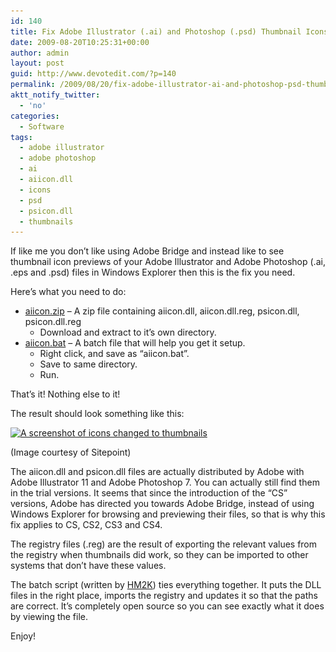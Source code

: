 ```yaml
---
id: 140
title: Fix Adobe Illustrator (.ai) and Photoshop (.psd) Thumbnail Icons for Windows Explorer
date: 2009-08-20T10:25:31+00:00
author: admin
layout: post
guid: http://www.devotedit.com/?p=140
permalink: /2009/08/20/fix-adobe-illustrator-ai-and-photoshop-psd-thumbnail-icons-for-windows-explorer/
aktt_notify_twitter:
  - 'no'
categories:
  - Software
tags:
  - adobe illustrator
  - adobe photoshop
  - ai
  - aiicon.dll
  - icons
  - psd
  - psicon.dll
  - thumbnails
---
```

If like me you don&#8217;t like using Adobe Bridge and instead like to see thumbnail icon previews of your Adobe Illustrator and Adobe Photoshop (.ai, .eps and .psd) files in Windows Explorer then this is the fix you need.

<!--more-->

Here&#8217;s what you need to do:

  * [aiicon.zip](http://groups.adobe.com/files/58f4b3fc86/aiicon.zip) &#8211; A zip file containing aiicon.dll, aiicon.dll.reg, psicon.dll, psicon.dll.reg 
      * Download and extract to it&#8217;s own directory.
  * [aiicon.bat](http://hm2k.googlecode.com/svn/trunk/code/batch/aiicon.bat) &#8211; A batch file that will help you get it setup. 
      * Right click, and save as &#8220;aiicon.bat&#8221;.
      * Save to same directory.
      * Run.

That&#8217;s it! Nothing else to it!

The result should look something like this:

[<img class="size-full wp-image-139" title="A screenshot of icons changed to thumbnails" src="/upload/2009/08/aiicon-reg-magic.gif" alt="A screenshot of icons changed to thumbnails" width="367" height="300" srcset="/upload/2009/08/aiicon-reg-magic-300x245.gif 300w, /upload/2009/08/aiicon-reg-magic.gif 367w" sizes="(max-width: 367px) 100vw, 367px" />](/upload/2009/08/aiicon-reg-magic.gif)

(Image courtesy of Sitepoint)

The aiicon.dll and psicon.dll files are actually distributed by Adobe with Adobe Illustrator 11 and Adobe Photoshop 7. You can actually still find them in the trial versions. It seems that since the introduction of the &#8220;CS&#8221; versions, Adobe has directed you towards Adobe Bridge, instead of using Windows Explorer for browsing and previewing their files, so that is why this fix applies to CS, CS2, CS3 and CS4.

The registry files (.reg) are the result of exporting the relevant values from the registry when thumbnails did work, so they can be imported to other systems that don&#8217;t have these values.

The batch script (written by [HM2K](http://www.hm2k.com/)) ties everything together. It puts the DLL files in the right place, imports the registry and updates it so that the paths are correct. It&#8217;s completely open source so you can see exactly what it does by viewing the file.

Enjoy!